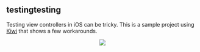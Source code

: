 ## testingtesting

Testing view controllers in iOS can be tricky. This is a sample project using [Kiwi](https://github.com/allending/kiwi) that shows a few workarounds.

<p align=center>
<img src="http://gunosy.github.io/uploads/2014-08-03-testing-vcs-in-kiwi/screenshot.png">
</p>
